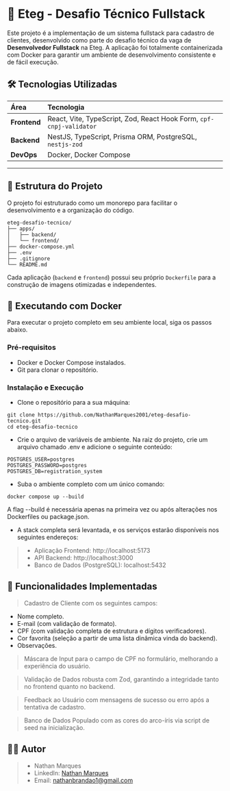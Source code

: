 # 🧩 Eteg - Desafio Técnico Fullstack

Este projeto é a implementação de um sistema fullstack para cadastro de clientes, desenvolvido como parte do desafio técnico da vaga de **Desenvolvedor Fullstack** na Eteg. A aplicação foi totalmente containerizada com Docker para garantir um ambiente de desenvolvimento consistente e de fácil execução.

## 🛠️ Tecnologias Utilizadas

| Área          | Tecnologia                                                              |
| :------------ | :---------------------------------------------------------------------- |
| **Frontend** | React, Vite, TypeScript, Zod, React Hook Form, `cpf-cnpj-validator`      |
| **Backend** | NestJS, TypeScript, Prisma ORM, PostgreSQL, `nestjs-zod`                |
| **DevOps** | Docker, Docker Compose                                                  |

---

## 🧱 Estrutura do Projeto
O projeto foi estruturado como um monorepo para facilitar o desenvolvimento e a organização do código.

```
eteg-desafio-tecnico/
├── apps/
│   ├── backend/
│   └── frontend/
├── docker-compose.yml
├── .env
├── .gitignore
└── README.md
```

Cada aplicação (```backend``` e ```frontend```) possui seu próprio ```Dockerfile``` para a construção de imagens otimizadas e independentes.

## 🚀 Executando com Docker
Para executar o projeto completo em seu ambiente local, siga os passos abaixo.

### Pré-requisitos
- Docker e Docker Compose instalados.
- Git para clonar o repositório.

### Instalação e Execução
- Clone o repositório para a sua máquina:
```
git clone https://github.com/NathanMarques2001/eteg-desafio-tecnico.git
cd eteg-desafio-tecnico
```

- Crie o arquivo de variáveis de ambiente. Na raiz do projeto, crie um arquivo chamado .env e adicione o seguinte conteúdo:
```
POSTGRES_USER=postgres
POSTGRES_PASSWORD=postgres
POSTGRES_DB=registration_system
```

- Suba o ambiente completo com um único comando:
```
docker compose up --build
```
A flag --build é necessária apenas na primeira vez ou após alterações nos Dockerfiles ou package.json.

- A stack completa será levantada, e os serviços estarão disponíveis nos seguintes endereços:

> - Aplicação Frontend: http://localhost:5173
> - API Backend: http://localhost:3000
> - Banco de Dados (PostgreSQL): localhost:5432

## 🧾 Funcionalidades Implementadas
> Cadastro de Cliente com os seguintes campos:
- Nome completo.
- E-mail (com validação de formato).
- CPF (com validação completa de estrutura e dígitos verificadores).
- Cor favorita (seleção a partir de uma lista dinâmica vinda do backend).
- Observações.

> Máscara de Input para o campo de CPF no formulário, melhorando a experiência do usuário.

> Validação de Dados robusta com Zod, garantindo a integridade tanto no frontend quanto no backend.

> Feedback ao Usuário com mensagens de sucesso ou erro após a tentativa de cadastro.

> Banco de Dados Populado com as cores do arco-íris via script de seed na inicialização.

## 👨‍💻 Autor
> - Nathan Marques
> - LinkedIn: [Nathan Marques](https://www.linkedin.com/in/nathan-marques-1a7818244/)
> - Email: nathanbrandao1@gmail.com
